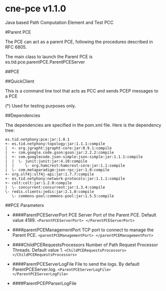 cne-pce v1.1.0
==============

Java based Path Computation Element and Test PCC

#Parent PCE

The PCE can act as a parent PCE, following the procedures described in RFC 6805.

The main class to launch the Parent PCE is es.tid.pce.parentPCE.ParentPCEServer

##PCE

##QuickClient

This is a command line tool that acts as PCC and sends PCEP messages to a PCE

(*) Used for testing purposes only. 

##Dependencies

The dependencies are specified in the pom.xml file.
Here is the dependency tree:
 ```
 es.tid.netphony:pce:jar:1.0.1
 +- es.tid.netphony:topology:jar:1.1.1:compile
 |  +- org.jgrapht:jgrapht-core:jar:0.9.1:compile
 |  +- com.google.code.gson:gson:jar:2.2.2:compile
 |  +- com.googlecode.json-simple:json-simple:jar:1.1.1:compile
 |  |  \- junit:junit:jar:4.10:compile
 |  |     \- org.hamcrest:hamcrest-core:jar:1.1:compile
 |  \- com.metaparadigm:json-rpc:jar:1.0:compile
 +- org.slf4j:slf4j-api:jar:1.7.7:compile
 +- es.tid.netphony:network-protocols:jar:1.1.1:compile
 +- colt:colt:jar:1.2.0:compile
 |  \- concurrent:concurrent:jar:1.3.4:compile
 \- redis.clients:jedis:jar:2.1.0:compile
    \- commons-pool:commons-pool:jar:1.5.5:compile

 ```
 
##PCE Parameters

+ ####ParentPCEServerPort
PCE Server Port of the Parent PCE. Default value 4189. `<ParentPCEServerPort> </ParentPCEServerPort>`

+ ####parentPCEManagementPort
TCP port to connect to manage the Parent PCE. `<parentPCEManagementPort> </parentPCEManagementPort>`

+ ####ChildPCERequestsProcessors
Number of Path Request Processor Threads. Default value 1. `<ChildPCERequestsProcessors> </ChildPCERequestsProcessors>`

+ ####ParentPCEServerLogFile
File to send the logs. By default ParentPCEServer.log. `<ParentPCEServerLogFile> </ParentPCEServerLogFile>`

+ ####ParentPCEPParserLogFile


